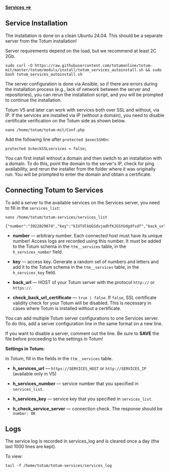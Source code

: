 **[Services ⟹](https://totum.online/services)**

## Service Installation

The installation is done on a clean Ubuntu 24.04. This should be a separate server from the Totum installation!

Server requirements depend on the load, but we recommend at least 2C 2Gb.

```
sudo curl -O https://raw.githubusercontent.com/totumonline/totum-mit/master/totum/moduls/install/totum_services_autoinstall.sh && sudo bash totum_services_autoinstall.sh
```

The server configuration is done via Ansible, so if there are errors during the installation process (e.g., lack of network between the server and repositories), you can rerun the installation script, and you will be prompted to continue the installation.

Totum V5 and later can work with services both over SSL and without, via IP. If the services are installed via IP (without a domain), you need to disable certificate verification on the Totum side as shown below.

```
nano /home/totum/totum-mit/Conf.php
```

Add the following line after `protected $execSSHOn`:

```
protected $checkSSLservices = false;
```

You can first install without a domain and then switch to an installation with a domain. To do this, point the domain to the server's IP, check for ping availability, and rerun the installer from the folder where it was originally run. You will be prompted to enter the domain and obtain a certificate.

## Connecting Totum to Services

To add a server to the available services on the Services server, you need to fill in the `services_list`:

```
nano /home/totum/totum-services/services_list
```

```
{"number":"3922029074","key":"kIUTdlkUGSdvjadhfKJGSYUdgdfsdf","back_url":"https://live.ttmapp.ru","check_back_url_certificate":true}
```

- **number** — arbitrary number. Each connected host must have its unique number! Access logs are recorded using this number. It must be added to the Totum schema in the `ttm__services` table, in the `h_services_number` field.

- **key** — access key. Generate a random set of numbers and letters and add it to the Totum schema in the `ttm__services` table, in the `h_services_key` field.

- **back_url** — HOST of your Totum server with the protocol `http://` or `https://`.

- **check_back_url_certificate** — `true | false`. If `false`, SSL certificate validity check for your Totum will be disabled. This is necessary in cases where Totum is installed without a certificate.

You can add multiple Totum server configurations to one Services server. To do this, add a server configuration line in the same format on a new line.

If you want to disable a server, comment out the line. Be sure to **SAVE** the file before proceeding to the settings in Totum!

**Settings in Totum:**

In Totum, fill in the fields in the `ttm__services` table.

- **h_services_url** — `https://SERVICES_HOST` or `http://SERVICES_IP` (available only in V5)

- **h_services_number** — service number that you specified in `services_list`.

- **h_services_key** — service key that you specified in `services_list`.

- **h_check_service_server** — connection check. The response should be `number: OK`

## Logs

The service log is recorded in services_log and is cleared once a day (the last 1000 lines are kept).

To view:

```
tail -f /home/totum/totum-services/services_log
```
